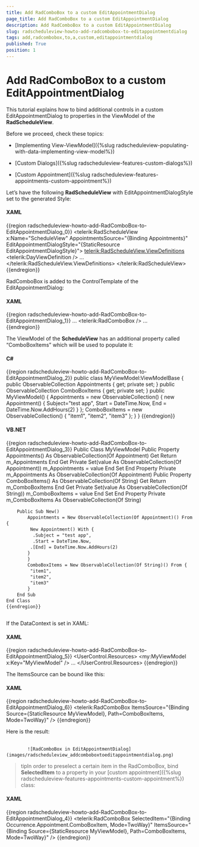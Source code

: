 ```yaml
---
title: Add RadComboBox to a custom EditAppointmentDialog
page_title: Add RadComboBox to a custom EditAppointmentDialog
description: Add RadComboBox to a custom EditAppointmentDialog
slug: radscheduleview-howto-add-radcombobox-to-editappointmentdialog
tags: add,radcombobox,to,a,custom,editappointmentdialog
published: True
position: 1
---
```


# Add RadComboBox to a custom EditAppointmentDialog



This tutorial explains how to bind additional controls in a custom EditAppointmentDialog to properties in the ViewModel of the __RadScheduleView__.
      

Before we proceed, check these topics:

* [Implementing View-ViewModel]({%slug radscheduleview-populating-with-data-implementing-view-model%})

* [Custom Dialogs]({%slug radscheduleview-features-custom-dialogs%})

* [Custom Appointment]({%slug radscheduleview-features-appointments-custom-appointment%})

Let’s have the following __RadScheduleView__ with EditAppointmentDialogStyle set to the generated Style:
      

#### __XAML__

{{region radscheduleview-howto-add-RadComboBox-to-EditAppointmentDialog_0}}
	<telerik:RadScheduleView x:Name="ScheduleView"
	    AppointmentsSource="{Binding Appointments}"
	    EditAppointmentDialogStyle="{StaticResource EditAppointmentDialogStyle}">
	   <telerik:RadScheduleView.ViewDefinitions>
	       <telerik:DayViewDefinition />
	 …
	   </telerik:RadScheduleView.ViewDefinitions>
	</telerik:RadScheduleView>
	{{endregion}}



RadComboBox is added to the ControlTemplate of the EditAppointmentDialog:

#### __XAML__

{{region radscheduleview-howto-add-RadComboBox-to-EditAppointmentDialog_1}}
	<ControlTemplate x:Key="EditAppointmentTemplate" TargetType="local:SchedulerDialog">
	  ... 
	    <telerik:RadComboBox  />
	  ...    
	</ControlTemplate>
	{{endregion}}



The ViewModel of the __ScheduleView__ has an additional property called “ComboBoxItems” which will be used to populate it:
      

#### __C#__

{{region radscheduleview-howto-add-RadComboBox-to-EditAppointmentDialog_2}}
	public class MyViewModel:ViewModelBase
	{
	    public ObservableCollection<Appointment> Appointments
	    {
	        get;
	        private set;
	    }
	    public ObservableCollection<string> ComboBoxItems
	    {
	        get;
	        private set;
	    }
	    public MyViewModel()
	    {
	        Appointments = new ObservableCollection<Appointment>() {
	            new Appointment() {
	                Subject="test app",
	                Start = DateTime.Now,
	                End = DateTime.Now.AddHours(2)
	            }
	        };
	        ComboBoxItems = new ObservableCollection<string>() {
	            "item1", "item2", "item3"
	        };
	    }
	}
	{{endregion}}



#### __VB.NET__

{{region radscheduleview-howto-add-RadComboBox-to-EditAppointmentDialog_3}}
	Public Class MyViewModel
	    Public Property Appointments() As ObservableCollection(Of Appointment)
	        Get
	            Return m_Appointments
	        End Get
	        Private Set(value As ObservableCollection(Of Appointment))
	            m_Appointments = value
	        End Set
	    End Property
	    Private m_Appointments As ObservableCollection(Of Appointment)
	    Public Property ComboBoxItems() As ObservableCollection(Of String)
	        Get
	            Return m_ComboBoxItems
	        End Get
	        Private Set(value As ObservableCollection(Of String))
	            m_ComboBoxItems = value
	        End Set
	    End Property
	    Private m_ComboBoxItems As ObservableCollection(Of String)
	
	    Public Sub New()
	        Appointments = New ObservableCollection(Of Appointment)() From {
	         New Appointment() With {
	          .Subject = "test app",
	          .Start = DateTime.Now,
	         .[End] = DateTime.Now.AddHours(2)
	        }
	        }
	        ComboBoxItems = New ObservableCollection(Of String)() From {
	         "item1",
	         "item2",
	         "item3"
	        }
	    End Sub
	End Class
	{{endregion}}



## 

If the DataContext is set in XAML:

#### __XAML__

{{region radscheduleview-howto-add-RadComboBox-to-EditAppointmentDialog_5}}
	<UserControl.Resources>
	    <my:MyViewModel x:Key="MyViewModel" />
	    ...
	</UserControl.Resources>
	{{endregion}}



The ItemsSource can be bound like this:

#### __XAML__

{{region radscheduleview-howto-add-RadComboBox-to-EditAppointmentDialog_6}}
	<telerik:RadComboBox ItemsSource="{Binding Source={StaticResource MyViewModel}, Path=ComboBoxItems, Mode=TwoWay}" />
	{{endregion}}



Here is the result:




               
            ![RadComboBox in EditAppointmentDialog](images/radscheduleview_addcomboboxtoeditappointmentdialog.png)



>tipIn order to preselect a certain item in the RadComboBox,  bind __SelectedItem__  to a  property in your [custom appointment]({%slug radscheduleview-features-appointments-custom-appointment%}) class:
          

#### __XAML__

{{region radscheduleview-howto-add-RadComboBox-to-EditAppointmentDialog_4}}
	<telerik:RadComboBox SelectedItem="{Binding Occurrence.Appointment.ComboBoxItem, Mode=TwoWay}"
	            ItemsSource="{Binding Source={StaticResource MyViewModel}, Path=ComboBoxItems, Mode=TwoWay}" />
	{{endregion}}


